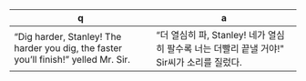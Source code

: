 q | a
---|---
“Dig harder, Stanley! The harder you dig, the faster you’ll finish!” yelled Mr. Sir.	| “더 열심히 파, Stanley! 네가 열심히 팔수록 너는 더빨리 끝낼 거야!" Sir씨가 소리를 질렀다.

